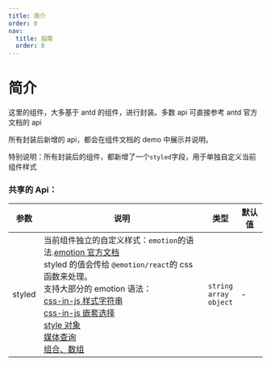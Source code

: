 ```yaml
---
title: 简介
order: 0
nav:
  title: 指南
  order: 0
---
```


# 简介

这里的组件，大多基于 antd 的组件，进行封装。多数 api 可直接参考 antd 官方文档的 api

所有封装后新增的 api，都会在组件文档的 demo 中展示并说明。

特别说明：所有封装后的组件，都新增了一个`styled`字段，用于单独自定义当前组件样式

### 共享的 Api：

| 参数   | 说明                                                                                                                                                                                                                                                                                                                                                                                                                                                                                                                                                                                                                                                                           | 类型                                | 默认值 |
| ------ | ------------------------------------------------------------------------------------------------------------------------------------------------------------------------------------------------------------------------------------------------------------------------------------------------------------------------------------------------------------------------------------------------------------------------------------------------------------------------------------------------------------------------------------------------------------------------------------------------------------------------------------------------------------------------------ | ----------------------------------- | ------ |
| styled | 当前组件独立的自定义样式：`emotion`的语法.<a href="https://emotion.sh/docs/introduction" target="_blank">emotion 官方文档</a><br />styled 的值会传给 `@emotion/react`的 css 函数来处理。<br />支持大部分的 emotion 语法：<br /><a href="https://emotion.sh/docs/css-prop#string-styles" target="_blank">css-in-js 样式字符串</a><br /><a href="https://emotion.sh/docs/nested" target="_blank">css-in-js 嵌套选择</a><br /><a href="https://emotion.sh/docs/object-styles" target="_blank">style 对象</a><br /><a href="https://emotion.sh/docs/media-queries" target="_blank">媒体查询</a><br /><a href="https://emotion.sh/docs/composition" target="_blank">组合、数组 </a> | `string`<br />`array`<br />`object` | -      |
